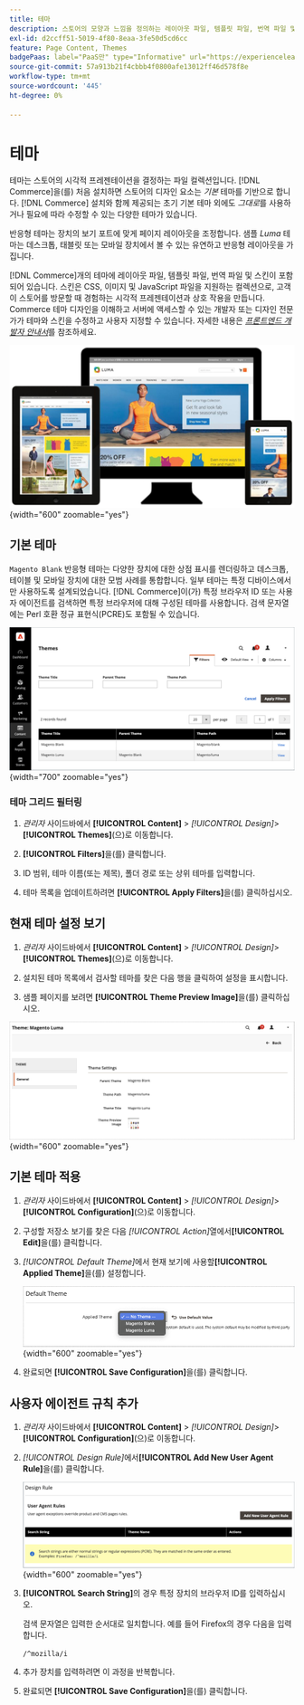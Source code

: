 ```yaml
---
title: 테마
description: 스토어의 모양과 느낌을 정의하는 레이아웃 파일, 템플릿 파일, 번역 파일 및 스킨을 포함하는  [!DNL Commerce] 테마에 대해 알아봅니다.
exl-id: d2ccff51-5019-4f80-8eaa-3fe50d5cd6cc
feature: Page Content, Themes
badgePaas: label="PaaS만" type="Informative" url="https://experienceleague.adobe.com/ko/docs/commerce/user-guides/product-solutions" tooltip="Adobe Commerce 온 클라우드 프로젝트(Adobe 관리 PaaS 인프라) 및 온프레미스 프로젝트에만 적용됩니다."
source-git-commit: 57a913b21f4cbbb4f0800afe13012ff46d578f8e
workflow-type: tm+mt
source-wordcount: '445'
ht-degree: 0%

---
```


# 테마

테마는 스토어의 시각적 프레젠테이션을 결정하는 파일 컬렉션입니다. [!DNL Commerce]을(를) 처음 설치하면 스토어의 디자인 요소는 _기본_ 테마를 기반으로 합니다. [!DNL Commerce] 설치와 함께 제공되는 초기 기본 테마 외에도 _그대로_&#x200B;를 사용하거나 필요에 따라 수정할 수 있는 다양한 테마가 있습니다.

반응형 테마는 장치의 보기 포트에 맞게 페이지 레이아웃을 조정합니다. 샘플 _Luma_ 테마는 데스크톱, 태블릿 또는 모바일 장치에서 볼 수 있는 유연하고 반응형 레이아웃을 가집니다.

[!DNL Commerce]개의 테마에 레이아웃 파일, 템플릿 파일, 번역 파일 및 스킨이 포함되어 있습니다. 스킨은 CSS, 이미지 및 JavaScript 파일을 지원하는 컬렉션으로, 고객이 스토어를 방문할 때 경험하는 시각적 프레젠테이션과 상호 작용을 만듭니다. Commerce 테마 디자인을 이해하고 서버에 액세스할 수 있는 개발자 또는 디자인 전문가가 테마와 스킨을 수정하고 사용자 지정할 수 있습니다. 자세한 내용은 [_프론트엔드 개발자 안내서_](https://developer.adobe.com/commerce/frontend-core/guide/themes/)를 참조하세요.

![Luma 테마](./assets/design-responsive.png){width="600" zoomable="yes"}

## 기본 테마

`Magento Blank` 반응형 테마는 다양한 장치에 대한 상점 표시를 렌더링하고 데스크톱, 테이블 및 모바일 장치에 대한 모범 사례를 통합합니다. 일부 테마는 특정 디바이스에서만 사용하도록 설계되었습니다. [!DNL Commerce]이(가) 특정 브라우저 ID 또는 사용자 에이전트를 검색하면 특정 브라우저에 대해 구성된 테마를 사용합니다. 검색 문자열에는 Perl 호환 정규 표현식(PCRE)도 포함될 수 있습니다.

![테마](./assets/themes.png){width="700" zoomable="yes"}

### 테마 그리드 필터링

1. _관리자_ 사이드바에서 **[!UICONTROL Content]** > _[!UICONTROL Design]_>**[!UICONTROL Themes]**(으)로 이동합니다.

1. **[!UICONTROL Filters]**&#x200B;을(를) 클릭합니다.

1. ID 범위, 테마 이름(또는 제목), 폴더 경로 또는 상위 테마를 입력합니다.

1. 테마 목록을 업데이트하려면 **[!UICONTROL Apply Filters]**&#x200B;을(를) 클릭하십시오.

## 현재 테마 설정 보기

1. _관리자_ 사이드바에서 **[!UICONTROL Content]** > _[!UICONTROL Design]_>**[!UICONTROL Themes]**(으)로 이동합니다.

1. 설치된 테마 목록에서 검사할 테마를 찾은 다음 행을 클릭하여 설정을 표시합니다.

1. 샘플 페이지를 보려면 **[!UICONTROL Theme Preview Image]**&#x200B;을(를) 클릭하십시오.

![테마 미리 보기](./assets/theme-settings.png){width="600" zoomable="yes"}

## 기본 테마 적용

1. _관리자_ 사이드바에서 **[!UICONTROL Content]** > _[!UICONTROL Design]_>**[!UICONTROL Configuration]**(으)로 이동합니다.

1. 구성할 저장소 보기를 찾은 다음 _[!UICONTROL Action]_&#x200B;열에서&#x200B;**[!UICONTROL Edit]**&#x200B;을(를) 클릭합니다.

1. _[!UICONTROL Default Theme]_&#x200B;에서 현재 보기에 사용할&#x200B;**[!UICONTROL Applied Theme]**&#x200B;을(를) 설정합니다.

   ![적용된 테마](./assets/theme-default-apply.png){width="600" zoomable="yes"}

1. 완료되면 **[!UICONTROL Save Configuration]**&#x200B;을(를) 클릭합니다.

## 사용자 에이전트 규칙 추가

1. _관리자_ 사이드바에서 **[!UICONTROL Content]** > _[!UICONTROL Design]_>**[!UICONTROL Configuration]**(으)로 이동합니다.

1. _[!UICONTROL Design Rule]_&#x200B;에서&#x200B;**[!UICONTROL Add New User Agent Rule]**&#x200B;을(를) 클릭합니다.

   ![디자인 규칙](./assets/theme-design-rule.png){width="600" zoomable="yes"}

1. **[!UICONTROL Search String]**&#x200B;의 경우 특정 장치의 브라우저 ID를 입력하십시오.

   검색 문자열은 입력한 순서대로 일치합니다. 예를 들어 Firefox의 경우 다음을 입력합니다.

   `/^mozilla/i`

1. 추가 장치를 입력하려면 이 과정을 반복합니다.

1. 완료되면 **[!UICONTROL Save Configuration]**&#x200B;을(를) 클릭합니다.
